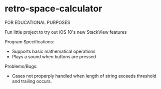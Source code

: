 # retro-space-calculator

FOR EDUCATIONAL PURPOSES

Fun little project to try out iOS 10's new StackView features

Program Specifications:
- Supports basic mathematical operations
- Plays a sound when buttons are pressed

Problems/Bugs:
- Cases not properply handled when length of string exceeds threshold and trailing occurs.
